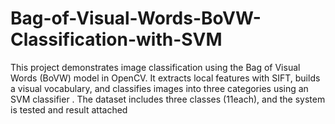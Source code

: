 # Bag-of-Visual-Words-BoVW-Classification-with-SVM
This project demonstrates image classification using the Bag of Visual Words (BoVW) model in OpenCV. It extracts local features with SIFT, builds a visual vocabulary, and classifies images into three categories using an SVM classifier . The dataset includes three classes (11each), and the system is tested and result attached
